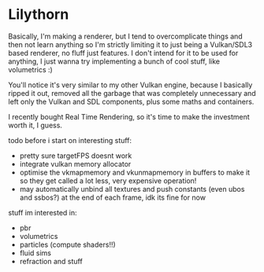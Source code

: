 # Lilythorn

Basically, I'm making a renderer, but I tend to overcomplicate things and then not learn anything so I'm strictly limiting it to just being a Vulkan/SDL3 based renderer, no fluff just features. I don't intend for it to be used for anything, I just wanna try implementing a bunch of cool stuff, like volumetrics :)

You'll notice it's very similar to my other Vulkan engine, because I basically ripped it out, removed all the garbage that was completely unnecessary and left only the Vulkan and SDL components, plus some maths and containers.

I recently bought Real Time Rendering, so it's time to make the investment worth it, I guess.

todo before i start on interesting stuff:
- pretty sure targetFPS doesnt work
- integrate vulkan memory allocator
- optimise the vkmapmemory and vkunmapmemory in buffers to make it so they get called a lot less, very expensive operation!
- may automatically unbind all textures and push constants (even ubos and ssbos?) at the end of each frame, idk its fine for now

stuff im interested in:
- pbr
- volumetrics
- particles (compute shaders!!)
- fluid sims
- refraction and stuff
